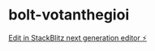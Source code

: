 # bolt-votanthegioi

[Edit in StackBlitz next generation editor ⚡️](https://stackblitz.com/~/github.com/Gamurant/bolt-votanthegioi)